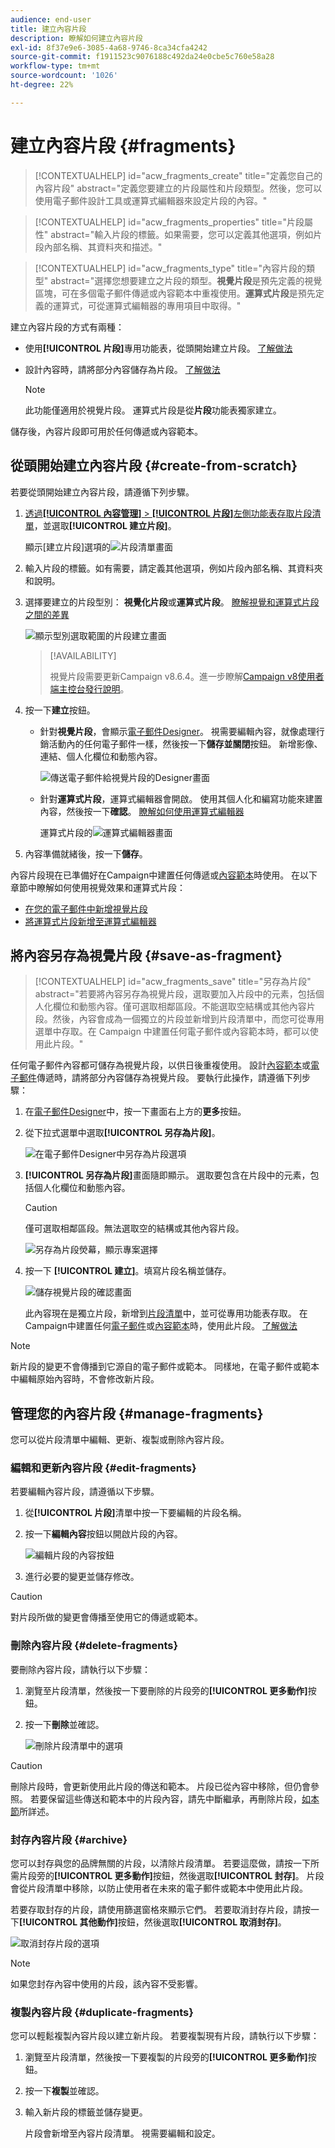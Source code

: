 ```yaml
---
audience: end-user
title: 建立內容片段
description: 瞭解如何建立內容片段
exl-id: 8f37e9e6-3085-4a68-9746-8ca34cfa4242
source-git-commit: f1911523c9076188c492da24e0cbe5c760e58a28
workflow-type: tm+mt
source-wordcount: '1026'
ht-degree: 22%

---
```


# 建立內容片段 {#fragments}

>[!CONTEXTUALHELP]
>id="acw_fragments_create"
>title="定義您自己的內容片段"
>abstract="定義您要建立的片段屬性和片段類型。然後，您可以使用電子郵件設計工具或運算式編輯器來設定片段的內容。"

<!-- pas vu dans l'UI-->

>[!CONTEXTUALHELP]
>id="acw_fragments_properties"
>title="片段屬性"
>abstract="輸入片段的標籤。如果需要，您可以定義其他選項，例如片段內部名稱、其資料夾和描述。"

>[!CONTEXTUALHELP]
>id="acw_fragments_type"
>title="內容片段的類型"
>abstract="選擇您想要建立之片段的類型。**視覺片段**&#x200B;是預先定義的視覺區塊，可在多個電子郵件傳遞或內容範本中重複使用。**運算式片段**&#x200B;是預先定義的運算式，可從運算式編輯器的專用項目中取得。"

建立內容片段的方式有兩種：

* 使用&#x200B;**[!UICONTROL 片段]**&#x200B;專用功能表，從頭開始建立片段。 [了解做法](#create-from-scratch)
* 設計內容時，請將部分內容儲存為片段。 [了解做法](#save-as-fragment)

  >[!NOTE]
  >
  >此功能僅適用於視覺片段。 運算式片段是從&#x200B;**片段**&#x200B;功能表獨家建立。

儲存後，內容片段即可用於任何傳遞或內容範本。

## 從頭開始建立內容片段 {#create-from-scratch}

若要從頭開始建立內容片段，請遵循下列步驟。

1. [透過&#x200B;**[!UICONTROL 內容管理]** > **[!UICONTROL 片段]**&#x200B;左側功能表存取片段清單](#access-manage-fragments)，並選取&#x200B;**[!UICONTROL 建立片段]**。

   顯示[建立片段]選項的![片段清單畫面](assets/fragments-list.png)

1. 輸入片段的標籤。如有需要，請定義其他選項，例如片段內部名稱、其資料夾和說明。

1. 選擇要建立的片段型別： **視覺化片段**&#x200B;或&#x200B;**運算式片段**。 [瞭解視覺和運算式片段之間的差異](fragments.md)

   ![顯示型別選取範圍的片段建立畫面](assets/fragment-create.png)

   >[!AVAILABILITY]
   >
   >視覺片段需要更新Campaign v8.6.4。進一步瞭解[Campaign v8使用者端主控台發行說明](https://experienceleague.adobe.com/zh-hant/docs/campaign/campaign-v8/releases/release-notes)。

1. 按一下&#x200B;**建立**&#x200B;按鈕。

   * 針對&#x200B;**視覺片段**，會顯示[電子郵件Designer](../email/get-started-email-designer.md)。 視需要編輯內容，就像處理行銷活動內的任何電子郵件一樣，然後按一下&#x200B;**儲存並關閉**&#x200B;按鈕。 新增影像、連結、個人化欄位和動態內容。

     ![傳送電子郵件給視覺片段的Designer畫面](assets/fragment-designer.png)

   * 針對&#x200B;**運算式片段**，運算式編輯器會開啟。 使用其個人化和編寫功能來建置內容，然後按一下&#x200B;**確認**。 [瞭解如何使用運算式編輯器](../personalization/personalize.md)

     運算式片段的![運算式編輯器畫面](assets/fragment-expression.png)

1. 內容準備就緒後，按一下&#x200B;**儲存**。

內容片段現在已準備好在Campaign中建置任何傳遞或[內容範本](../email/use-email-templates.md)時使用。 在以下章節中瞭解如何使用視覺效果和運算式片段：
* [在您的電子郵件中新增視覺片段](use-visual-fragments.md)
* [將運算式片段新增至運算式編輯器](use-expression-fragments.md)

## 將內容另存為視覺片段 {#save-as-fragment}

>[!CONTEXTUALHELP]
>id="acw_fragments_save"
>title="另存為片段"
>abstract="若要將內容另存為視覺片段，選取要加入片段中的元素，包括個人化欄位和動態內容。僅可選取相鄰區段。不能選取空結構或其他內容片段。然後，內容會成為一個獨立的片段並新增到片段清單中，而您可從專用選單中存取。在 Campaign 中建置任何電子郵件或內容範本時，都可以使用此片段。"

<!--pas vu dans l'UI-->

任何電子郵件內容都可儲存為視覺片段，以供日後重複使用。 設計[內容範本](../email/use-email-templates.md)或[電子郵件](../email/get-started-email-designer.md)傳遞時，請將部分內容儲存為視覺片段。 要執行此操作，請遵循下列步驟：

1. 在[電子郵件Designer](../email/get-started-email-designer.md)中，按一下畫面右上方的&#x200B;**更多**&#x200B;按鈕。

1. 從下拉式選單中選取&#x200B;**[!UICONTROL 另存為片段]**。

   ![在電子郵件Designer中另存為片段選項](assets/fragment-save-as.png)

1. **[!UICONTROL 另存為片段]**&#x200B;畫面隨即顯示。 選取要包含在片段中的元素，包括個人化欄位和動態內容。

   >[!CAUTION]
   >
   >僅可選取相鄰區段。無法選取空的結構或其他內容片段。

   ![另存為片段熒幕，顯示專案選擇](assets/fragment-save-as-screen.png)

1. 按一下 **[!UICONTROL 建立]**。填寫片段名稱並儲存。

   ![儲存視覺片段的確認畫面](assets/fragment-save-confirm.png)

   此內容現在是獨立片段，新增到[片段清單](#manage-fragments)中，並可從專用功能表存取。 在Campaign中建置任何[電子郵件](../email/get-started-email-designer.md)或[內容範本](../email/use-email-templates.md)時，使用此片段。 [了解做法](../content/use-visual-fragments.md)

>[!NOTE]
>
>新片段的變更不會傳播到它源自的電子郵件或範本。 同樣地，在電子郵件或範本中編輯原始內容時，不會修改新片段。

## 管理您的內容片段 {#manage-fragments}

您可以從片段清單中編輯、更新、複製或刪除內容片段。

### 編輯和更新內容片段 {#edit-fragments}

若要編輯內容片段，請遵循以下步驟。

1. 從&#x200B;**[!UICONTROL 片段]**&#x200B;清單中按一下要編輯的片段名稱。
1. 按一下&#x200B;**編輯內容**&#x200B;按鈕以開啟片段的內容。

   ![編輯片段的內容按鈕](assets/fragment-edit-content.png)

1. 進行必要的變更並儲存修改。

>[!CAUTION]
>
>對片段所做的變更會傳播至使用它的傳遞或範本。

### 刪除內容片段 {#delete-fragments}

要刪除內容片段，請執行以下步驟：

1. 瀏覽至片段清單，然後按一下要刪除的片段旁的&#x200B;**[!UICONTROL 更多動作]**&#x200B;按鈕。
1. 按一下&#x200B;**刪除**&#x200B;並確認。

   ![刪除片段清單中的選項](assets/fragment-list-more-actions.png)

>[!CAUTION]
>
>刪除片段時，會更新使用此片段的傳送和範本。 片段已從內容中移除，但仍會參照。 若要保留這些傳送和範本中的片段內容，請先中斷繼承，再刪除片段，[如本節](use-visual-fragments.md#break-inheritance)所詳述。

### 封存內容片段 {#archive}

您可以封存與您的品牌無關的片段，以清除片段清單。 若要這麼做，請按一下所需片段旁的&#x200B;**[!UICONTROL 更多動作]**&#x200B;按鈕，然後選取&#x200B;**[!UICONTROL 封存]**。 片段會從片段清單中移除，以防止使用者在未來的電子郵件或範本中使用此片段。

若要存取封存的片段，請使用篩選窗格來顯示它們。 若要取消封存片段，請按一下&#x200B;**[!UICONTROL 其他動作]**&#x200B;按鈕，然後選取&#x200B;**[!UICONTROL 取消封存]**。

![取消封存片段的選項](assets/fragment-unarchive.png)

>[!NOTE]
>
>如果您封存內容中使用的片段，該內容不受影響。

### 複製內容片段 {#duplicate-fragments}

您可以輕鬆複製內容片段以建立新片段。 若要複製現有片段，請執行以下步驟：

1. 瀏覽至片段清單，然後按一下要複製的片段旁的&#x200B;**[!UICONTROL 更多動作]**&#x200B;按鈕。
1. 按一下&#x200B;**複製**&#x200B;並確認。
1. 輸入新片段的標籤並儲存變更。

   片段會新增至內容片段清單。 視需要編輯和設定。